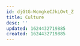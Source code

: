 ```yaml
---
id: djGtG-WcmgkeCJkLOvt_Z
title: Culture
desc: ''
updated: 1624432719885
created: 1624432719885
---
```


